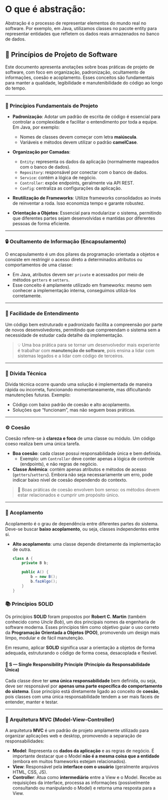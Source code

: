 # O que é abstração:
Abstração é o processo de representar elementos do mundo real no software. Por exemplo, em Java, utilizamos classes no pacote entity para representar entidades que refletem os dados reais armazenados no banco de dados.

## 📌 Princípios de Projeto de Software

Este documento apresenta anotações sobre boas práticas de projeto de software, com foco em organização, padronização, ocultamento de informações, coesão e acoplamento. Esses conceitos são fundamentais para manter a qualidade, legibilidade e manutenibilidade do código ao longo do tempo.

---

### 📐 Princípios Fundamentais de Projeto

- **Padronização**: Adotar um padrão de escrita de código é essencial para controlar a complexidade e facilitar o entendimento por toda a equipe. Em Java, por exemplo:
  - Nomes de classes devem começar com letra **maiúscula**.
  - Variáveis e métodos devem utilizar o padrão **camelCase**.

- **Organização por Camadas**:
  - `Entity`: representa os dados da aplicação (normalmente mapeados com o banco de dados).
  - `Repository`: responsável por conectar com o banco de dados.
  - `Service`: contém a lógica de negócio.
  - `Controller`: expõe endpoints, geralmente via API REST.
  - `Config`: centraliza as configurações da aplicação.

- **Reutilização de Frameworks**: Utilize frameworks consolidados ao invés de reinventar a roda. Isso economiza tempo e garante robustez.

- **Orientação a Objetos**: Essencial para modularizar o sistema, permitindo que diferentes partes sejam desenvolvidas e mantidas por diferentes pessoas de forma eficiente.

---

### 🔒 Ocultamento de Informação (Encapsulamento)

O encapsulamento é um dos pilares da programação orientada a objetos e consiste em restringir o acesso direto a determinados atributos ou comportamentos de uma classe:

- Em Java, atributos devem ser `private` e acessados por meio de métodos `getters` e `setters`.
- Esse conceito é amplamente utilizado em frameworks: mesmo sem conhecer a implementação interna, conseguimos utilizá-los corretamente.

---

### 🧠 Facilidade de Entendimento

Um código bem estruturado e padronizado facilita a compreensão por parte de novos desenvolvedores, permitindo que compreendam o sistema sem a necessidade de estudar cada detalhe da implementação.

> 💡 Uma boa prática para se tornar um desenvolvedor mais experiente é trabalhar com **manutenção de software**, pois ensina a lidar com sistemas legados e a lidar com código de terceiros.

---

### 🧾 Dívida Técnica

Dívida técnica ocorre quando uma solução é implementada de maneira rápida ou incorreta, funcionando momentaneamente, mas dificultando manutenções futuras. Exemplo:

- Código com baixo padrão de coesão e alto acoplamento.
- Soluções que “funcionam”, mas não seguem boas práticas.

---

### ⚙️ Coesão

Coesão refere-se à **clareza e foco** de uma classe ou módulo. Um código coeso realiza bem uma única tarefa.

- **Boa coesão**: cada classe possui responsabilidade única e bem definida.
  - Exemplo: um `Controller` deve conter apenas a lógica de controle (endpoints), e não regras de negócio.
- **Classe Anêmica**: contém apenas atributos e métodos de acesso (`getters`/`setters`). Embora não seja necessariamente um erro, pode indicar baixo nível de coesão dependendo do contexto.

> 🎯 Boas práticas de coesão envolvem bom senso: os métodos devem estar relacionados e cumprir um propósito único.

---

### 🔗 Acoplamento

Acoplamento é o grau de dependência entre diferentes partes do sistema. Deve-se buscar **baixo acoplamento**, ou seja, classes independentes entre si.

- **Alto acoplamento**: uma classe depende diretamente da implementação de outra.

  ```java
  class A {
      private B b;

      public A() {
          b = new B();
          b.fazAlgo();
      }
  }

### 📚 Princípios SOLID

Os princípios **SOLID** foram propostos por **Robert C. Martin** (também conhecido como *Uncle Bob*), um dos principais nomes da engenharia de software moderna. Esses princípios têm como objetivo guiar o uso correto da **Programação Orientada a Objetos (POO)**, promovendo um design mais limpo, modular e de fácil manutenção.

Em resumo, aplicar **SOLID** significa usar a orientação a objetos de forma adequada, estruturando o código de forma coesa, desacoplada e flexível.

#### 🔸 S — Single Responsibility Principle (Princípio da Responsabilidade Única)
Cada classe deve ter **uma única responsabilidade** bem definida, ou seja, deve ser responsável por **apenas uma parte específica do comportamento do sistema**. Esse princípio está diretamente ligado ao conceito de **coesão**, pois classes com uma única responsabilidade tendem a ser mais fáceis de entender, manter e testar.

---

### 🧱 Arquitetura MVC (Model-View-Controller)

A arquitetura **MVC** é um padrão de projeto amplamente utilizado para organizar aplicações web e desktop, promovendo a separação de responsabilidades:

- **Model**: Representa os **dados da aplicação** e as regras de negócio. É importante destacar que o Model **não é a mesma coisa que a entidade** (embora em muitos frameworks estejam relacionados).
- **View**: Responsável pela **interface com o usuário** (geralmente arquivos HTML, CSS, JS).
- **Controller**: Atua como **intermediário** entre a View e o Model. Recebe as requisições da interface, processa as informações (possivelmente consultando ou manipulando o Model) e retorna uma resposta para a View.




